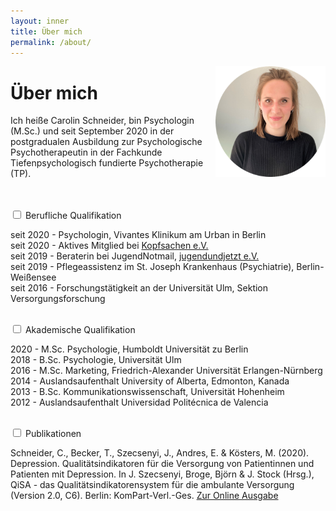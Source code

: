 ```yaml
---
layout: inner
title: Über mich
permalink: /about/
---
```


<img src="https://raw.githubusercontent.com/carolinschneider/carolinschneider.github.io/master/img/lini%20(2).png" alt="" style="float:right;width:35%;">

# Über mich
Ich heiße Carolin Schneider, bin Psychologin (M.Sc.) und seit September 2020 in der postgradualen Ausbildung zur Psychologische Psychotherapeutin in der Fachkunde Tiefenpsychologisch fundierte Psychotherapie (TP). <br> <br> <br>

<div class="wrap-collabsible">
  <input id="collapsible" class="toggle" type="checkbox">
  <label for="collapsible" class="lbl-toggle">Berufliche Qualifikation</label>
  <div class="collapsible-content">
    <div class="content-inner">
     <p>
       seit 2020 - Psychologin, Vivantes Klinikum am Urban in Berlin <br />
       seit 2020 - Aktives Mitglied bei <a href="https://www.kopfsachen.org/">Kopfsachen e.V. </a>  <br />
       seit 2019 - Beraterin bei JugendNotmail, <a href="https://www.jugendnotmail.de/"> jugendundjetzt e.V. </a> <br />
       seit 2019 - Pflegeassistenz im St. Joseph Krankenhaus (Psychiatrie), Berlin-Weißensee <br />
       seit 2016 - Forschungstätigkeit an der Universität Ulm, Sektion Versorgungsforschung </p>
    </div>
  </div>
</div>

<br />

<div class="wrap-collabsible">
  <input id="collapsible2" class="toggle" type="checkbox">
  <label for="collapsible2" class="lbl-toggle">Akademische Qualifikation</label>
  <div class="collapsible-content">
    <div class="content-inner">
     <p>
       2020 - M.Sc. Psychologie, Humboldt Universität zu Berlin <br />
       2018 - B.Sc. Psychologie, Universität Ulm <br />
       2016 - M.Sc. Marketing, Friedrich-Alexander Universität Erlangen-Nürnberg <br />
       2014 - Auslandsaufenthalt University of Alberta, Edmonton, Kanada <br />
       2013 - B.Sc. Kommunikationswissenschaft, Universität Hohenheim <br />
       2012 - Auslandsaufenthalt Universidad Politécnica de Valencia <br /> </p>
    </div>
  </div>
</div>

<br />

<div class="wrap-collabsible">
  <input id="collapsible3" class="toggle" type="checkbox">
  <label for="collapsible3" class="lbl-toggle">Publikationen</label>
  <div class="collapsible-content">
    <div class="content-inner">
    <p>
      Schneider, C., Becker, T., Szecsenyi, J., Andres, E. & Kösters, M. (2020). Depression. Qualitätsindikatoren für die Versorgung von Patientinnen und Patienten mit Depression. In J. Szecsenyi, Broge, Björn & J. Stock (Hrsg.), QiSA - das Qualitätsindikatorensystem für die ambulante Versorgung (Version 2.0, C6). Berlin: KomPart-Verl.-Ges. <a href="https://https://www.aok-gesundheitspartner.de/imperia/md/gpp/bund/qisa/downloads/qisa_teil_c6_v2_0.pdf"> Zur Online Ausgabe </a> </p>
    </div>
  </div>
</div> 


